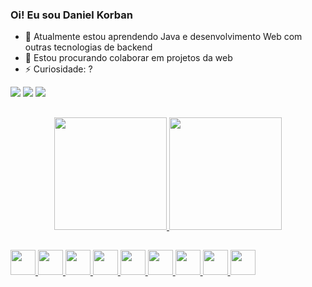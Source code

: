 ### Oi! Eu sou Daniel Korban

- 🌱 Atualmente estou aprendendo Java e desenvolvimento Web com outras tecnologias de backend
- 👯 Estou procurando colaborar em projetos da web
- ⚡ Curiosidade: ?
<div>
 <a href="https://www.instagram.com/daniel_korban_l/"><img src="https://img.shields.io/badge/Instagram-730F8A?style=for-the-badge&logo=instagram&logoColor=white"/></a>
 <a href="https://www.linkedin.com/in/daniel-lima-973a45227/"><img src="https://img.shields.io/badge/LinkedIn-0077B5?style=for-the-badge&logo=linkedin&logoColor=white"/></a>
 <a href="mailto:daniel99korban@gmail.com"><img src="https://img.shields.io/badge/Gmail-D14836?style=for-the-badge&logo=gmail&logoColor=white"/></a>
</div>

##
<div align="center">
  <a href="https://github.com/danielkorban">
  <img height="180em" src="https://github-readme-stats.vercel.app/api?username=daniel99korban&show_icons=true&theme=synthwave&include_all_commits=true&count_private=true"/>
  <img height="180em" src="https://github-readme-stats.vercel.app/api/top-langs/?username=daniel99korban&layout=compact&langs_count=7&theme=synthwave"/>
</div>

##
<div class="hard-skills">
 <a href="https://github.com/daniel99korban">
  <img src="https://cdn.jsdelivr.net/gh/devicons/devicon/icons/c/c-original.svg" width="40px" height="40px"/>
  <img src="https://cdn.jsdelivr.net/gh/devicons/devicon/icons/java/java-original.svg" width="40px" height="40px"/>
  <img src="https://cdn.jsdelivr.net/gh/devicons/devicon/icons/bootstrap/bootstrap-plain-wordmark.svg" width="40px" height="40px"/>
  <img src="https://cdn.jsdelivr.net/gh/devicons/devicon/icons/figma/figma-original.svg" width="40px" height="40px"/>
  <img src="https://cdn.jsdelivr.net/gh/devicons/devicon/icons/html5/html5-original.svg" width="40px" height="40px"/>
  <img src="https://cdn.jsdelivr.net/gh/devicons/devicon/icons/css3/css3-original.svg" width="40px" height="40px"/>
  <img src="https://cdn.jsdelivr.net/gh/devicons/devicon/icons/javascript/javascript-original.svg" width="40px" height="40px"/>
  <img src="https://cdn.jsdelivr.net/gh/devicons/devicon/icons/nodejs/nodejs-original.svg" width="40px" height="40px"/>
  <img src="https://cdn.jsdelivr.net/gh/devicons/devicon/icons/mysql/mysql-original-wordmark.svg" width="40px" height="40px"/>
  <!--<img src="https://cdn.jsdelivr.net/gh/devicons/devicon/icons/html5/html5-original.svg" width="40px" height="40px"/>
  <img src="https://cdn.jsdelivr.net/gh/devicons/devicon/icons/css3/css3-original.svg" width="40px" height="40px"/>
  <img src="https://cdn.jsdelivr.net/gh/devicons/devicon/icons/figma/figma-original.svg" width="40px" height="40px"/>-->
 </a>
</div>
